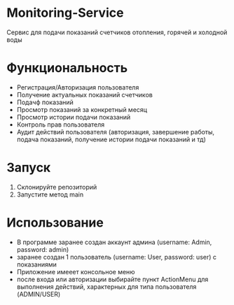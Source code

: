 # Monitoring-Service

Сервис для подачи показаний счетчиков отопления, горячей и холодной воды



# Функциональность
- Регистрация/Авторизация пользователя
- Получение актуальных показаний счетчиков
- Подачф показаний
- Просмотр показаний за конкретный месяц
- Просмотр истории подачи показаний
- Контроль прав пользователя
- Аудит действий пользователя (авторизация, завершение работы, подача показаний, получение истории подачи показаний и тд)

# Запуск
1. Склонируйте репозиторий
2. Запустите метод main


# Использование
- В программе заранее создан аккаунт админа (username: Admin, password: admin)
- заранее создан 1 пользователь (username: User, password: user) с показаниями
- Приложение имееет консольное меню 
- после входа или авторизации выбирайте пункт ActionMenu для выполнения действий, характерных для типа пользователя (ADMIN/USER)





